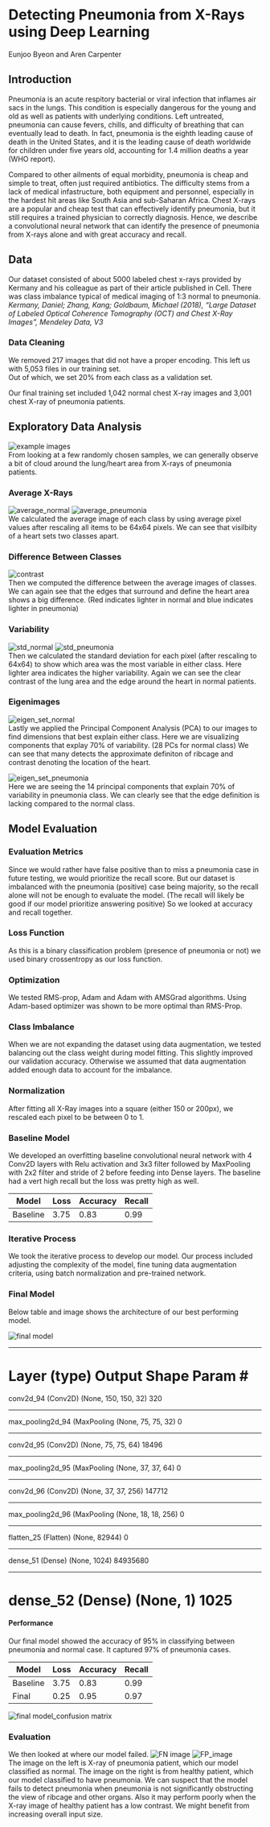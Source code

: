 # Detecting Pneumonia from X-Rays using Deep Learning
Eunjoo Byeon and Aren Carpenter

## Introduction
Pneumonia is an acute respitory bacterial or viral infection that inflames air sacs in the lungs. This condition is especially dangerous for the young and old as well as patients with underlying conditions. Left untreated, pneumonia can cause fevers, chills, and difficulty of breathing that can eventually lead to death. In fact, pneumonia is the eighth leading cause of death in the United States, and it is the leading cause of death worldwide for children under five years old, accounting for 1.4 million deaths a year (WHO report).

Compared to other ailments of equal morbidity, pneumonia is cheap and simple to treat, often just required antibiotics. The difficulty stems from a lack of medical infastructure, both equipment and personnel, especially in the hardest hit areas like South Asia and sub-Saharan Africa. Chest X-rays are a popular and cheap test that can effectively identify pneumonia, but it still requires a trained physician to correctly diagnosis. Hence, we describe a convolutional neural network that can identify the presence of pneumonia from X-rays alone and with great accuracy and recall.

## Data
Our dataset consisted of about 5000 labeled chest x-rays provided by Kermany and his colleague as part of their article published in Cell. There was class imbalance typical of medical imaging of 1:3 normal to pneumonia.
*Kermany, Daniel; Zhang, Kang; Goldbaum, Michael (2018), “Large Dataset of Labeled Optical Coherence Tomography (OCT) and Chest X-Ray Images”, Mendeley Data, V3*

### Data Cleaning
We removed 217 images that did not have a proper encoding. This left us with 5,053  files in our training set.  
Out of which, we set 20% from each class as a validation set.  

Our final training set included 1,042 normal chest X-ray images and 3,001 chest X-ray of pneumonia patients. 

## Exploratory Data Analysis
![example images](/PNG/example_images.png)  
From looking at a few randomly chosen samples, we can generally observe a bit of cloud around the lung/heart area from X-rays of pneumonia patients.

### Average X-Rays
![average_normal](/PNG/average_normal.png) ![average_pneumonia](/PNG/average_pneumonia.png)  
We calculated the average image of each class by using average pixel values after rescaling all items to be 64x64 pixels. We can see that visilbity of a heart sets two classes apart. 

### Difference Between Classes
![contrast](/PNG/contrast.png)  
Then we computed the difference between the average images of classes. We can again see that the edges that surround and define the heart area shows a big difference. (Red indicates lighter in normal and blue indicates lighter in pneumonia)

### Variability
![std_normal](/PNG/std_normal.png) ![std_pneumonia](/PNG/std_pneumonia.png)  
Then we calculated the standard deviation for each pixel (after rescaling to 64x64) to show which area was the most variable in either class. Here lighter area indicates the higher variability. Again we can see the clear contrast of the lung area and the edge around the heart in normal patients.

### Eigenimages
![eigen_set_normal](/PNG/eigen_set_normal.png)  
Lastly we applied the Principal Component Analysis (PCA) to our images to find dimensions that best explain either class. Here we are visualizing components that explay 70% of variability. (28 PCs for normal class) We can see that many detects the approximate definiton of ribcage and contrast denoting the location of the heart. 

![eigen_set_pneumonia](/PNG/eigen_set_pneumonia.png)  
Here we are seeing the 14 principal components that explain 70% of variability in pneumonia class. We can clearly see that the edge definition is lacking compared to the normal class.


## Model Evaluation
### Evaluation Metrics
Since we would rather have false positive than to miss a pneumonia case in future testing, we would prioritize the recall score. But our dataset is imbalanced with the pneumonia (positive) case being majority, so the recall alone will not be enough to evaluate the model. (The recall will likely be good if our model prioritize answering positive) So we looked at accuracy and recall together. 

### Loss Function
As this is a binary classification problem (presence of pneumonia or not) we used binary crossentropy as our loss function.
 
### Optimization 
We tested RMS-prop, Adam and Adam with AMSGrad algorithms. Using Adam-based optimizer was shown to be more optimal than RMS-Prop.

### Class Imbalance
When we are not expanding the dataset using data augmentation, we tested balancing out the class weight during model fitting. This slightly improved our validation accuracy. Otherwise we assumed that data augmentation added enough data to account for the imbalance.

### Normalization
After fitting all X-Ray images into a square (either 150 or 200px), we rescaled each pixel to be between 0 to 1.

### Baseline Model
We developed an overfitting baseline convolutional neural network with 4 Conv2D layers with Relu activation and 3x3 filter followed by MaxPooling with 2x2 filter and stride of 2 before feeding into Dense layers. The baseline had a vert high recall but the loss was pretty high as well. 

| Model | Loss | Accuracy | Recall |
| ---- | ---- | ---- | ---- |
| Baseline | 3.75 | 0.83 | 0.99 |

### Iterative Process
We took the iterative process to develop our model. Our process included adjusting the complexity of the model, fine tuning data augmentation criteria, using batch normalization and pre-trained network. 

### Final Model
Below table and image shows the architecture of our best performing model.  

![final model](/PNG/final_model_architecture.png)  
_________________________________________________________________
Layer (type)                 Output Shape              Param #   
=================================================================
conv2d_94 (Conv2D)           (None, 150, 150, 32)      320       
_________________________________________________________________
max_pooling2d_94 (MaxPooling (None, 75, 75, 32)        0         
_________________________________________________________________
conv2d_95 (Conv2D)           (None, 75, 75, 64)        18496     
_________________________________________________________________
max_pooling2d_95 (MaxPooling (None, 37, 37, 64)        0         
_________________________________________________________________
conv2d_96 (Conv2D)           (None, 37, 37, 256)       147712    
_________________________________________________________________
max_pooling2d_96 (MaxPooling (None, 18, 18, 256)       0         
_________________________________________________________________
flatten_25 (Flatten)         (None, 82944)             0         
_________________________________________________________________
dense_51 (Dense)             (None, 1024)              84935680  
_________________________________________________________________
dense_52 (Dense)             (None, 1)                 1025      
=================================================================

#### Performance
Our final model showed the accuracy of 95% in classifying between pneumonia and normal case. It captured 97% of pneumonia cases.

| Model | Loss | Accuracy | Recall |
| ---- | ---- | ---- | ---- |
| Baseline | 3.75 | 0.83 | 0.99 |
| Final | 0.25 | 0.95 | 0.97 |

![final model_confusion matrix](/PNG/confusion_matrix.png)  


### Evaluation
We then looked at where our model failed. 
![FN image](/PNG/FN_image.png)  ![FP_image](/PNG/FP_image.png)  
The image on the left is X-ray of pneumonia patient, which our model classified as normal. The image on the right is from healthy patient, which our model classified to have pneumonia. We can suspect that the model fails to detect pneumonia when pneumonia is not significantly obstructing the view of ribcage and other organs. Also it may perform poorly when the X-ray image of healthy patient has a low contrast. We might benefit from increasing overall input size.
